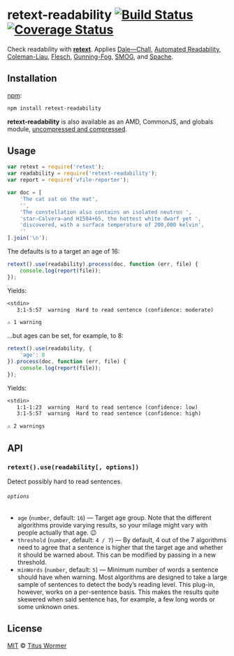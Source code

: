 # retext-readability [![Build Status][travis-badge]][travis] [![Coverage Status][codecov-badge]][codecov]

<!--lint disable heading-increment list-item-spacing-->

Check readability with [**retext**][retext].  Applies
[Dale—Chall][dale-chall], [Automated Readability][automated-readability],
[Coleman-Liau][coleman-liau], [Flesch][flesch], [Gunning-Fog][gunning-fog],
[SMOG][smog], and [Spache][spache].

## Installation

[npm][npm-install]:

```bash
npm install retext-readability
```

**retext-readability** is also available as an AMD, CommonJS, and
globals module, [uncompressed and compressed][releases].

## Usage

```js
var retext = require('retext');
var readability = require('retext-readability');
var report = require('vfile-reporter');

var doc = [
    'The cat sat on the mat',
    '',
    'The constellation also contains an isolated neutron ',
    'star—Calvera—and H1504+65, the hottest white dwarf yet ',
    'discovered, with a surface temperature of 200,000 kelvin',
    ''
].join('\n');
```

The defaults is to a target an age of 16:

```js
retext().use(readability).process(doc, function (err, file) {
    console.log(report(file));
});
```

Yields:

```txt
<stdin>
   3:1-5:57  warning  Hard to read sentence (confidence: moderate)     hard-to-read

⚠ 1 warning
```

...but ages can be set, for example, to 8:

```js
retext().use(readability, {
    'age': 8
}).process(doc, function (err, file) {
    console.log(report(file));
});
```

Yields:

```txt
<stdin>
   1:1-1:23  warning  Hard to read sentence (confidence: low)          hard-to-read
   3:1-5:57  warning  Hard to read sentence (confidence: high)         hard-to-read

⚠ 2 warnings
```

## API

### `retext().use(readability[, options])`

Detect possibly hard to read sentences.

###### `options`

*   `age` (`number`, default: `16`)
    — Target age group.  Note that the different algorithms
    provide varying results, so your milage might vary with
    people actually that age. :wink:
*   `threshold` (`number`, default: `4 / 7`)
    — By default, 4 out of the 7 algorithms need to agree that
    a sentence is higher that the target age and whether it should
    be warned about.  This can be modified by passing in a new
    threshold.
*   `minWords` (`number`, default: `5`)
    — Minimum number of words a sentence should have when warning.
    Most algorithms are designed to take a large sample of
    sentences to detect the body’s reading level.  This plug-in,
    however, works on a per-sentence basis.  This makes the results
    quite skewered when said sentence has, for example, a few long
    words or some unknown ones.

## License

[MIT][license] © [Titus Wormer][author]

<!-- Definitions -->

[travis-badge]: https://img.shields.io/travis/wooorm/retext-readability.svg

[travis]: https://travis-ci.org/wooorm/retext-readability

[codecov-badge]: https://img.shields.io/codecov/c/github/wooorm/retext-readability.svg

[codecov]: https://codecov.io/github/wooorm/retext-readability

[npm-install]: https://docs.npmjs.com/cli/install

[releases]: https://github.com/wooorm/retext-readability/releases

[license]: LICENSE

[author]: http://wooorm.com

[retext]: https://github.com/wooorm/retext

[dale-chall]: https://github.com/wooorm/dale-chall-formula

[automated-readability]: https://github.com/wooorm/automated-readability

[coleman-liau]: https://github.com/wooorm/coleman-liau

[flesch]: https://github.com/wooorm/flesch

[gunning-fog]: https://github.com/wooorm/gunning-fog

[spache]: https://github.com/wooorm/spache-formula

[smog]: https://github.com/wooorm/smog-formula
